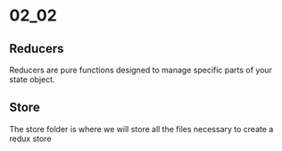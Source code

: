# 02_02

## Reducers

Reducers are pure functions designed to manage specific parts of your state object.

## Store

The store folder is where we will store all the files necessary to create a redux store